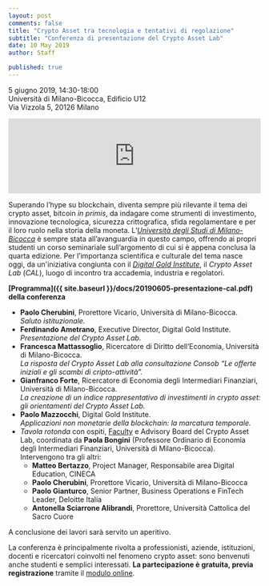 ```yaml
---
layout: post
comments: false
title: "Crypto Asset tra tecnologia e tentativi di regolazione"
subtitle: "Conferenza di presentazione del Crypto Asset Lab"
date: 10 May 2019
author: Staff

published: true
---
```


5 giugno 2019, 14:30-18:00  
Università di Milano-Bicocca, Edificio U12  
Via Vizzola 5, 20126 Milano

<iframe src="https://www.google.com/maps/embed?pb=!1m18!1m12!1m3!1d2795.724730599951!2d9.210350970159201!3d45.51561964392843!2m3!1f0!2f0!3f0!3m2!1i1024!2i768!4f13.1!3m3!1m2!1s0x4786c7462e865061%3A0x34595440cca7155a!2s11%C2%B0+Piano+Residenza+Universitaria+Bicocca+U12!5e0!3m2!1sen!2sit!4v1557329984145!5m2!1sen!2sit"  width="100%" height="auto" frameborder="0" style="border:0" allowfullscreen></iframe>

Superando l’hype su blockchain, diventa sempre più rilevante il tema dei crypto asset, bitcoin _in primis_, da indagare come strumenti di investimento, innovazione tecnologica, sicurezza crittografica, sfida regolamentare e per il loro ruolo nella storia della moneta. L’[_Università degli Studi di Milano-Bicocca_](https://www.unimib.it/eventi/crypto-asset-tecnologia-e-tentativi-regolazione) è sempre stata all’avanguardia in questo campo, offrendo ai propri studenti un corso seminariale sull’argomento di cui si è appena conclusa la quarta edizione. Per l’importanza scientifica e culturale del tema nasce oggi, da un'iniziativa congiunta con il *[Digital Gold Institute](https://dgi.io/)*, il _Crypto Asset Lab_ (_CAL_), luogo di incontro tra accademia, industria e regolatori.

**[Programma]({{ site.baseurl }}/docs/20190605-presentazione-cal.pdf) della conferenza**

- **Paolo Cherubini**, Prorettore Vicario, Università di Milano-Bicocca.  
_Saluto istituzionale._
- **Ferdinando Ametrano**, Executive Director, Digital Gold Institute.  
_Presentazione del Crypto Asset Lab._
- **Francesca Mattassoglio**, Ricercatore di Diritto dell’Economia, Università di Milano-Bicocca.  
_La risposta del Crypto Asset Lab alla consultazione Consob “Le offerte iniziali e gli scambi di cripto-attività”._
- **Gianfranco Forte**, Ricercatore di Economia degli Intermediari Finanziari, Università di Milano-Bicocca.  
_La creazione di un indice rappresentativo di investimenti in crypto asset: gli orientamenti del Crypto Asset Lab._
- **Paolo Mazzocchi**, Digital Gold Institute.  
_Applicazioni non monetarie della blockchain: la marcatura temporale._
- _Tavola rotonda_ con ospiti, [Faculty](/faculty/) e Advisory Board del Crypto Asset Lab, coordinata da **Paola Bongini** (Professore Ordinario di Economia degli Intermediari Finanziari, Università di Milano-Bicocca). Intervengono tra gli altri:
  - **Matteo Bertazzo**, Project Manager, Responsabile area Digital Education, CINECA
  - **Paolo Cherubini**, Prorettore Vicario, Università di Milano-Bicocca
  - **Paolo Gianturco**, Senior Partner, Business Operations e FinTech Leader, Deloitte Italia
  - **Antonella Sciarrone Alibrandi**, Prorettore, Università Cattolica del Sacro Cuore

A conclusione dei lavori sarà servito un aperitivo.

La conferenza è principalmente rivolta a professionisti, aziende, istituzioni, docenti e ricercatori coinvolti nel fenomeno crypto asset: sono benvenuti anche studenti e semplici interessati. **La partecipazione è gratuita, previa registrazione** tramite il [modulo online](https://docs.google.com/forms/d/e/1FAIpQLSeI4YDiaNdSCOr2h0QXa9qDUSmmsFqtdgsk6j4_x8FcVgK84Q/viewform).
